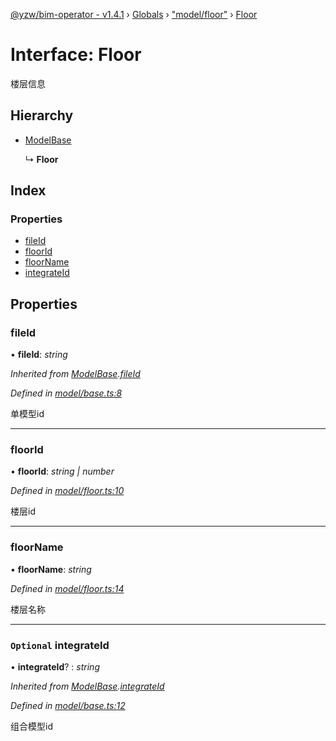 [@yzw/bim-operator - v1.4.1](../README.md) › [Globals](../globals.md) › ["model/floor"](../modules/_model_floor_.md) › [Floor](_model_floor_.floor.md)

# Interface: Floor

楼层信息

## Hierarchy

* [ModelBase](_model_base_.modelbase.md)

  ↳ **Floor**

## Index

### Properties

* [fileId](_model_floor_.floor.md#fileid)
* [floorId](_model_floor_.floor.md#floorid)
* [floorName](_model_floor_.floor.md#floorname)
* [integrateId](_model_floor_.floor.md#optional-integrateid)

## Properties

###  fileId

• **fileId**: *string*

*Inherited from [ModelBase](_model_base_.modelbase.md).[fileId](_model_base_.modelbase.md#fileid)*

*Defined in [model/base.ts:8](https://github.com/youkaisteve/bim-operator/blob/721f095/src/model/base.ts#L8)*

单模型id

___

###  floorId

• **floorId**: *string | number*

*Defined in [model/floor.ts:10](https://github.com/youkaisteve/bim-operator/blob/721f095/src/model/floor.ts#L10)*

楼层id

___

###  floorName

• **floorName**: *string*

*Defined in [model/floor.ts:14](https://github.com/youkaisteve/bim-operator/blob/721f095/src/model/floor.ts#L14)*

楼层名称

___

### `Optional` integrateId

• **integrateId**? : *string*

*Inherited from [ModelBase](_model_base_.modelbase.md).[integrateId](_model_base_.modelbase.md#optional-integrateid)*

*Defined in [model/base.ts:12](https://github.com/youkaisteve/bim-operator/blob/721f095/src/model/base.ts#L12)*

组合模型id
